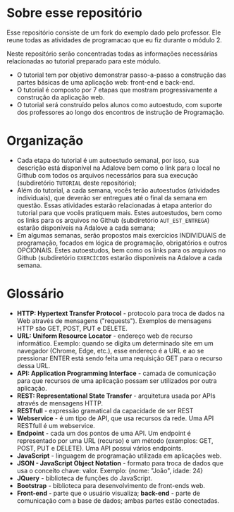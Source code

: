 # Sobre esse repositório

Esse repositório consiste de um fork do exemplo dado pelo professor. Ele reune todas as atividades de programacao que eu fiz durante o módulo 2.

Neste repositório serão concentradas todas as informações necessárias relacionadas ao tutorial preparado para este módulo.

- O tutorial tem por objetivo demonstrar passo-a-passo a construção das partes básicas de uma aplicação web: front-end e back-end.
- O tutorial é composto por 7 etapas que mostram progressivamente a construção da aplicação web.
- O tutorial será construído pelos alunos como autoestudo, com suporte dos professores ao longo dos encontros de instrução de Programação.

# Organização

- Cada etapa do tutorial é um autoestudo semanal, por isso, sua descrição está disponível na Adalove bem como o link para o local no Github com todos os arquivos necessários para sua execução (subdiretório `TUTORIAL` deste repositório);
- Além do tutorial, a cada semana, vocês terão autoestudos (atividades individuais), que deverão ser entregues até o final da semana em questão. Essas atividades estarão relacionadas à etapa anterior do tutorial para que vocês pratiquem mais. Estes autoestudos, bem como os links para os arquivos no Github (subdiretório `AUT_EST_ENTREGA`) estarão disponíveis na Adalove a cada semana;
- Em algumas semanas, serão propostos mais exercícios INDIVIDUAIS de programação, focados em lógica de programação, obrigatórios e outros OPCIONAIS. Estes autoestudos, bem como os links para os arquivos no Github (subdiretório `EXERCÍCIOS` estarão disponíveis na Adalove a cada semana.

# Glossário

- **HTTP: Hypertext Transfer Protocol** - protocolo para troca de dados na Web através de mensagens ("requests"). Exemplos de mensagens HTTP são GET, POST, PUT e DELETE.
- **URL: Uniform Resource Locator** - endereço web de recurso informático. Exemplo: quando se digita um determinado site em um navegador (Chrome, Edge, etc.), esse endereço é a URL e ao se pressionar ENTER está sendo feita uma requisição GET para o recurso dessa URL.
- **API: Application Programming Interface** - camada de comunicação para que recursos de uma aplicação possam ser utilizados por outra aplicação.
- **REST: Representational State Transfer** - arquitetura usada por APIs através de mensagens HTTP.
- **RESTfull** - expressão gramatical da capacidade de ser REST
- **Webservice** - é um tipo de API, que usa recursos da rede. Uma API RESTfull é um webservice.
- **Endpoint** - cada um dos pontos de uma API. Um endpoint é representado por uma URL (recurso) e um método (exemplos: GET, POST, PUT e DELETE). Uma API possui vários endpoints.
- **JavaScript** - linguagem de programação utilizada em aplicações web.
- **JSON - JavaScript Object Notation** - formato para troca de dados que usa o conceito chave: valor. Exemplo: {nome: "João", idade: 24}
- **JQuery** - biblioteca de funções do JavaScript.
- **Bootstrap** - biblioteca para desenvolvimento de front-ends web.
- **Front-end** - parte que o usuário visualiza;  **back-end** - parte de comunicação com a base de dados; ambas partes estão conectadas.
